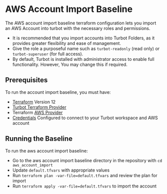 # AWS Account Import Baseline

The AWS account import baseline terraform configuration lets you import an AWS Account into turbot with the necessary roles and permissions.

  - It is recommended that you import accounts into Turbot Folders, as it provides greater flexibility and ease of management.
  - Give the role a purposeful name such as `turbot-readonly` (read only) or `turbot-superuser` (for full access).
  - By default, Turbot is installed with administrator access to enable full functionality. However, You may change this if required.


## Prerequisites

To run the account import baseline, you must have:

  - [Terraform](https://www.terraform.io) Version 12
  - [Turbot Terraform Provider](https://github.com/turbotio/terraform-provider-turbot)
  -  Terraform [AWS Provider](https://www.terraform.io/docs/providers/aws/index.html)
  - [Credentials](https://turbot.com/v5/docs/reference/cli/installation#setup-your-turbot-credentials) Configured to connect to your Turbot workspace and AWS account



## Running the Baseline

To run the aws account import baseline:

  - Go to the aws account import baseline directory in the repository with `cd aws_account_import`
  - Update `default.tfvars` with appropriate values
  - Run `terraform plan -var-file=default.tfvars` and review the plan for import
  - Run `terraform apply -var-file=default.tfvars` to import the account
